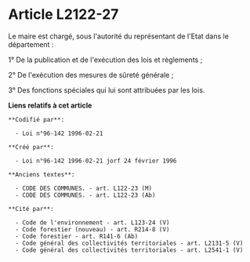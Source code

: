 # Article L2122-27

Le maire est chargé, sous l'autorité du représentant de l'Etat dans le département :

1° De la publication et de l'exécution des lois et règlements ;

2° De l'exécution des mesures de sûreté générale ;

3° Des fonctions spéciales qui lui sont attribuées par les lois.

**Liens relatifs à cet article**

	**Codifié par**:

	  - Loi n°96-142 1996-02-21

	**Créé par**:

	  - Loi n°96-142 1996-02-21 jorf 24 février 1996

	**Anciens textes**:

	  - CODE DES COMMUNES. - art. L122-23 (M)
	  - CODE DES COMMUNES. - art. L122-23 (Ab)

	**Cité par**:

	  - Code de l'environnement - art. L123-24 (V)
	  - Code forestier (nouveau) - art. R214-8 (V)
	  - Code forestier - art. R141-6 (Ab)
	  - Code général des collectivités territoriales - art. L2131-5 (V)
	  - Code général des collectivités territoriales - art. L2541-1 (V)
